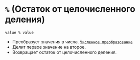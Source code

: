 # `%` (Остаток от целочисленного деления)

`value % value`

- Преобразует значения в числа. [`Численное преобразование`](<../Теория Общее/Преобразование (численное).md>)
- Делит первое значение на второе.
- Возвращает остаток от целочисленного деления.
